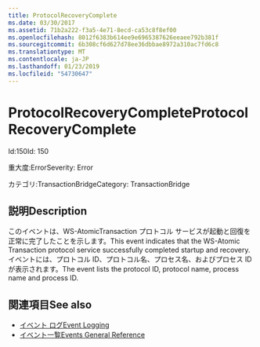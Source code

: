 ```yaml
---
title: ProtocolRecoveryComplete
ms.date: 03/30/2017
ms.assetid: 71b2a222-f3a5-4e71-8ecd-ca53c8f8ef00
ms.openlocfilehash: 8012f6383b614ee9e6965387626eeaee792b381f
ms.sourcegitcommit: 6b308cf6d627d78ee36dbbae8972a310ac7fd6c8
ms.translationtype: MT
ms.contentlocale: ja-JP
ms.lasthandoff: 01/23/2019
ms.locfileid: "54730647"
---
```

# <a name="protocolrecoverycomplete"></a><span data-ttu-id="57ede-102">ProtocolRecoveryComplete</span><span class="sxs-lookup"><span data-stu-id="57ede-102">ProtocolRecoveryComplete</span></span>
<span data-ttu-id="57ede-103">Id:150</span><span class="sxs-lookup"><span data-stu-id="57ede-103">Id: 150</span></span>  
  
 <span data-ttu-id="57ede-104">重大度:Error</span><span class="sxs-lookup"><span data-stu-id="57ede-104">Severity: Error</span></span>  
  
 <span data-ttu-id="57ede-105">カテゴリ:TransactionBridge</span><span class="sxs-lookup"><span data-stu-id="57ede-105">Category: TransactionBridge</span></span>  
  
## <a name="description"></a><span data-ttu-id="57ede-106">説明</span><span class="sxs-lookup"><span data-stu-id="57ede-106">Description</span></span>  
 <span data-ttu-id="57ede-107">このイベントは、WS-AtomicTransaction プロトコル サービスが起動と回復を正常に完了したことを示します。</span><span class="sxs-lookup"><span data-stu-id="57ede-107">This event indicates that the WS-Atomic Transaction protocol service successfully completed startup and recovery.</span></span> <span data-ttu-id="57ede-108">イベントには、プロトコル ID、プロトコル名、プロセス名、およびプロセス ID が表示されます。</span><span class="sxs-lookup"><span data-stu-id="57ede-108">The event lists the protocol ID, protocol name, process name and process ID.</span></span>  
  
## <a name="see-also"></a><span data-ttu-id="57ede-109">関連項目</span><span class="sxs-lookup"><span data-stu-id="57ede-109">See also</span></span>
- [<span data-ttu-id="57ede-110">イベント ログ</span><span class="sxs-lookup"><span data-stu-id="57ede-110">Event Logging</span></span>](../../../../../docs/framework/wcf/diagnostics/event-logging/index.md)
- [<span data-ttu-id="57ede-111">イベント一覧</span><span class="sxs-lookup"><span data-stu-id="57ede-111">Events General Reference</span></span>](../../../../../docs/framework/wcf/diagnostics/event-logging/events-general-reference.md)
